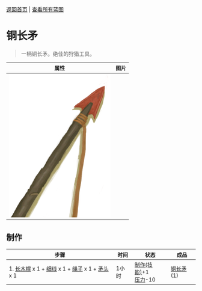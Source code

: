 [返回首页](index.md)   |  [查看所有蓝图](blueprint.md)
# 铜长矛  
> 一柄铜长矛。绝佳的狩猎工具。  
  
  属性  |   图片   
 ----  |  ----:   
   |  ![](Sprite/SpearCopper.png)   
  
## 制作  
步骤  |  时间  |  状态  |  成品  
----  |  ----  |  ----  |  ----  
1. [长木棍](StickLong.md) x 1 + [细线](CordFiber.md) x 1 + [绳子](Rope.md) x 1 + [矛头](SpearHead.md) x 1  |  1小时  |  [制作(技能)](Skill_Crafting.md)+1<br>[压力](Stress.md)-10  |  [铜长矛](SpearCopper.md)(1)  
